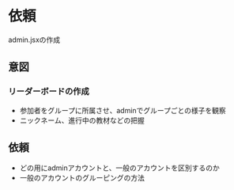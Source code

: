 # 依頼

admin.jsxの作成

## 意図

### リーダーボードの作成
- 参加者をグループに所属させ、adminでグループごとの様子を観察
- ニックネーム、進行中の教材などの把握


## 依頼

- どの用にadminアカウントと、一般のアカウントを区別するのか
- 一般のアカウントのグルーピングの方法



